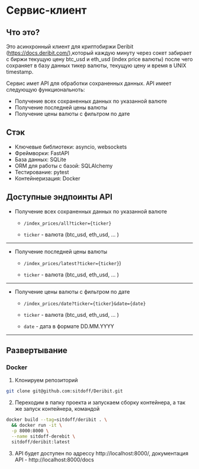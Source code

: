# Сервис-клиент

## Что это?

Это асинхронный клиент для криптобиржи Deribit (https://docs.deribit.com/),который каждую минуту через сокет забирает
с биржи текущую цену btc_usd и eth_usd (index price валюты) после
чего сохраняет в базу данных тикер валюты, текущую цену и время в UNIX timestamp.

Сервис имет API для обработки сохраненных данных. API имеет следующую функциональноть:

- Получение всех сохраненных данных по указанной валюте
- Получение последней цены валюты
- Получение цены валюты с фильтром по дате

## Стэк

- Ключевые библиотеки: asyncio, websockets
- Фреймворки: FastAPI
- База данных: SQLite
- ORM для работы с базой: SQLAlchemy
- Тестирование: pytest
- Контейнеризация: Docker

## Доступные эндпоинты API

- Получение всех сохраненных данных по указанной валюте

  - `/index_prices/all?ticker={ticker}`

  - `ticker` - валюта (btc_usd, eth_usd, ... )

---

- Получение последней цены валюты

  - `/index_prices/latest?ticker={ticker}`)

  - `ticker` - валюта (btc_usd, eth_usd, ... )

---

- Получение цены валюты с фильтром по дате

  - `/index_prices/date?ticker={ticker}&date={date}`

  - `ticker` - валюта (btc_usd, eth_usd, ... )

  - `date` - дата в формате DD.MM.YYYY

---

## Развертывание

### Docker

1. Клонируем репозиторий

```bash
git clone git@github.com:sitdoff/Deribit.git
```

2. Переходим в папку проекта и запускаем сборку контейнера, а так же запуск контейнера, командой

```bash
docker build --tag=sitdoff/deribit . \
  && docker run -it \
  -p 8000:8000 \
  --name sitdoff-derebit \
  sitdoff/deribit:latest
```

3. API будет доступен по адрессу http://localhost:8000/, документация API - http://localhost:8000/docs
